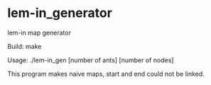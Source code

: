 lem-in_generator
================

lem-in map generator

Build:
make

Usage:
./lem-in_gen [number of ants] [number of nodes]

This program makes naive maps, start and end could not be linked.
